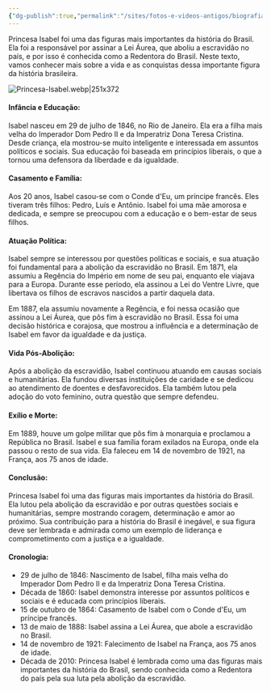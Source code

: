 ```yaml
---
{"dg-publish":true,"permalink":"/sites/fotos-e-videos-antigos/biografia/princesa-isabel/","title":"Princesa Isabel"}
---
```



Princesa Isabel foi uma das figuras mais importantes da história do Brasil. Ela foi a responsável por assinar a Lei Áurea, que aboliu a escravidão no país, e por isso é conhecida como a Redentora do Brasil. Neste texto, vamos conhecer mais sobre a vida e as conquistas dessa importante figura da história brasileira.

![Princesa-Isabel.webp|251x372](/img/user/Sites/Fotos%20e%20V%C3%ADdeos%20Antigos/Biografia/attachments/Princesa-Isabel.webp)
#### Infância e Educação:

Isabel nasceu em 29 de julho de 1846, no Rio de Janeiro. Ela era a filha mais velha do Imperador Dom Pedro II e da Imperatriz Dona Teresa Cristina. Desde criança, ela mostrou-se muito inteligente e interessada em assuntos políticos e sociais. Sua educação foi baseada em princípios liberais, o que a tornou uma defensora da liberdade e da igualdade.

#### Casamento e Família:

Aos 20 anos, Isabel casou-se com o Conde d'Eu, um príncipe francês. Eles tiveram três filhos: Pedro, Luís e Antônio. Isabel foi uma mãe amorosa e dedicada, e sempre se preocupou com a educação e o bem-estar de seus filhos.

#### Atuação Política:

Isabel sempre se interessou por questões políticas e sociais, e sua atuação foi fundamental para a abolição da escravidão no Brasil. Em 1871, ela assumiu a Regência do Império em nome de seu pai, enquanto ele viajava para a Europa. Durante esse período, ela assinou a Lei do Ventre Livre, que libertava os filhos de escravos nascidos a partir daquela data.

Em 1887, ela assumiu novamente a Regência, e foi nessa ocasião que assinou a Lei Áurea, que pôs fim à escravidão no Brasil. Essa foi uma decisão histórica e corajosa, que mostrou a influência e a determinação de Isabel em favor da igualdade e da justiça.

#### Vida Pós-Abolição:

Após a abolição da escravidão, Isabel continuou atuando em causas sociais e humanitárias. Ela fundou diversas instituições de caridade e se dedicou ao atendimento de doentes e desfavorecidos. Ela também lutou pela adoção do voto feminino, outra questão que sempre defendeu.

#### Exílio e Morte:

Em 1889, houve um golpe militar que pôs fim à monarquia e proclamou a República no Brasil. Isabel e sua família foram exilados na Europa, onde ela passou o resto de sua vida. Ela faleceu em 14 de novembro de 1921, na França, aos 75 anos de idade.

#### Conclusão:

Princesa Isabel foi uma das figuras mais importantes da história do Brasil. Ela lutou pela abolição da escravidão e por outras questões sociais e humanitárias, sempre mostrando coragem, determinação e amor ao próximo. Sua contribuição para a história do Brasil é inegável, e sua figura deve ser lembrada e admirada como um exemplo de liderança e comprometimento com a justiça e a igualdade.

#### Cronologia:

- 29 de julho de 1846: Nascimento de Isabel, filha mais velha do Imperador Dom Pedro II e da Imperatriz Dona Teresa Cristina.
- Década de 1860: Isabel demonstra interesse por assuntos políticos e sociais e é educada com princípios liberais.
- 15 de outubro de 1864: Casamento de Isabel com o Conde d'Eu, um príncipe francês.
- 13 de maio de 1888: Isabel assina a Lei Áurea, que abole a escravidão no Brasil.
- 14 de novembro de 1921: Falecimento de Isabel na França, aos 75 anos de idade.
- Década de 2010: Princesa Isabel é lembrada como uma das figuras mais importantes da história do Brasil, sendo conhecida como a Redentora do país pela sua luta pela abolição da escravidão.

